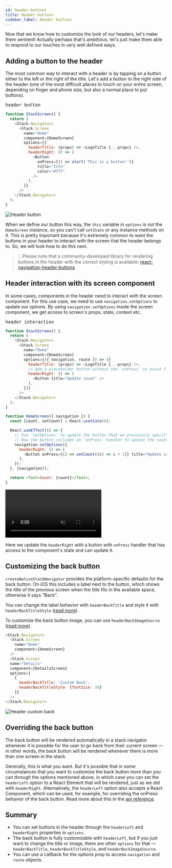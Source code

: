 ```yaml
---
id: header-buttons
title: Header buttons
sidebar_label: Header buttons
---
```


Now that we know how to customize the look of our headers, let's make them sentient! Actually perhaps that's ambitious, let's just make them able to respond to our touches in very well defined ways.

## Adding a button to the header

The most common way to interact with a header is by tapping on a button either to the left or the right of the title. Let's add a button to the right side of the header (one of the most difficult places to touch on your entire screen, depending on finger and phone size, but also a normal place to put buttons).

<samp id="simple-header-button">header button</samp>

```js
function StackScreen() {
  return (
    <Stack.Navigator>
      <Stack.Screen
        name="Home"
        component={HomeScreen}
        options={{
          headerTitle: (props) => <LogoTitle {...props} />,
          headerRight: () => (
            <Button
              onPress={() => alert('This is a button!')}
              title="Info"
              color="#fff"
            />
          ),
        }}
      />
    </Stack.Navigator>
  );
}
```

![Header button](/assets/headers/header-button.png)

When we define our button this way, the `this` variable in `options` is _not_ the `HomeScreen` instance, so you can't call `setState` or any instance methods on it. This is pretty important because it's extremely common to want the buttons in your header to interact with the screen that the header belongs to. So, we will look how to do this next.

> 💡 Please note that a community-developed library for rendering buttons in the header with the correct styling is available: [react-navigation-header-buttons](https://github.com/vonovak/react-navigation-header-buttons).

## Header interaction with its screen component

In some cases, components in the header need to interact with the screen component. For this use case, we need to use `navigation.setOptions` to update our options. By using `navigation.setOptions` inside the screen component, we get access to screen's props, state, context etc.

<samp id="header-interaction">header interaction</samp>

```js
function StackScreen() {
  return (
    <Stack.Navigator>
      <Stack.Screen
        name="Home"
        component={HomeScreen}
        options={({ navigation, route }) => ({
          headerTitle: (props) => <LogoTitle {...props} />,
          // Add a placeholder button without the `onPress` to avoid flicker
          headerRight: () => (
            <Button title="Update count" />
          ),
        })}
      />
    </Stack.Navigator>
  );
}

function HomeScreen({ navigation }) {
  const [count, setCount] = React.useState(0);

  React.useEffect(() => {
    // Use `setOptions` to update the button that we previously specified
    // Now the button includes an `onPress` handler to update the count
    navigation.setOptions({
      headerRight: () => (
        <Button onPress={() => setCount((c) => c + 1)} title="Update count" />
      ),
    });
  }, [navigation]);

  return <Text>Count: {count}</Text>;
}
```

<div style={{ display: 'flex', margin: '16px 0' }}>
  <video playsInline autoPlay muted loop style={{ maxWidth: '280px' }}>
    <source src="/assets/headers/header-update-screen.mov" />
  </video>
</div>

Here we update the `headerRight` with a button with `onPress` handler that has access to the component's state and can update it.

## Customizing the back button

`createNativeStackNavigator` provides the platform-specific defaults for the back button. On iOS this includes a label next to the button, which shows the title of the previous screen when the title fits in the available space, otherwise it says "Back".

You can change the label behavior with `headerBackTitle` and style it with `headerBackTitleStyle` ([read more](native-stack-navigator.md#headerbacktitle)).

To customize the back button image, you can use `headerBackImageSource` ([read more](native-stack-navigator.md#headerbackimagesource)).

```js
<Stack.Navigator>
  <Stack.Screen 
    name="Home" 
    component={HomeScreen}
  />
  <Stack.Screen 
  name="Details" 
  component={DetailsScreen} 
  options={
    {
      headerBackTitle: 'Custom Back',
      headerBackTitleStyle: {fontSize: 30}
    }}
  />
</Stack.Navigator>
```

![Header custom back](/assets/headers/header-back-custom.png)

## Overriding the back button

The back button will be rendered automatically in a stack navigator whenever it is possible for the user to go back from their current screen &mdash; in other words, the back button will be rendered whenever there is more than one screen in the stack.

Generally, this is what you want. But it's possible that in some circumstances that you want to customize the back button more than you can through the options mentioned above, in which case you can set the `headerLeft` option to a React Element that will be rendered, just as we did with `headerRight`. Alternatively, the `headerLeft` option also accepts a React Component, which can be used, for example, for overriding the onPress behavior of the back button. Read more about this in the [api reference](native-stack-navigator.md#headerleft).

## Summary

- You can set buttons in the header through the `headerLeft` and `headerRight` properties in `options`.
- The back button is fully customizable with `headerLeft`, but if you just want to change the title or image, there are other `options` for that &mdash; `headerBackTitle`, `headerBackTitleStyle`, and `headerBackImageSource`.
- You can use a callback for the options prop to access `navigation` and `route` objects.
